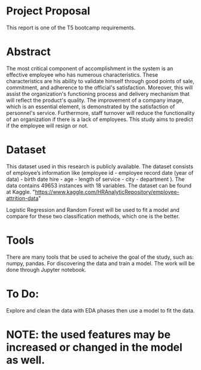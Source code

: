 # Project Proposal
This report is one of the T5 bootcamp requirements.

# Abstract
The most critical component of accomplishment in the system is an effective employee who has numerous characteristics. These characteristics are his ability to validate himself through good points of sale, commitment, and adherence to the official's satisfaction. Moreover, this will assist the organization's functioning process and delivery mechanism that will reflect the product's quality. The improvement of a company image, which is an essential element, is demonstrated by the satisfaction of personnel's service. Furthermore, staff turnover will reduce the functionality of an organization if there is a lack of employees. This study aims to predict if the employee will resign or not.

# Dataset
This dataset used in this research is publicly available. The dataset consists of employee’s information like (employee id - employee record date (year of data) - birth date hire - age - length of service - city - department ). The data contains 49653 instances with 18 variables. 
The dataset can be found at Kaggle. "https://www.kaggle.com/HRAnalyticRepository/employee-attrition-data"

Logistic Regression and Random Forest will be used to fit a model and compare for these two classification methods, which one is the better.

# Tools
There are many tools that be used to acheive the goal of the study, such as: numpy, pandas.
For discovering the data and train a model. The work will be done through Jupyter notebook.

# To Do:
Explore and clean the data with EDA phases then use a model to fit the data.
# NOTE: the used features may be increased or changed in the model as well.

